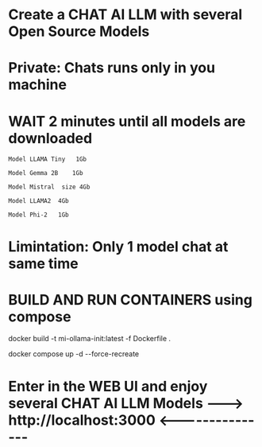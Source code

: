# Create a CHAT AI LLM with several Open Source Models 
# Private: Chats runs only in you machine
# WAIT 2 minutes until  all models are downloaded    
    Model LLAMA Tiny   1Gb
 
    Model Gemma 2B    1Gb
 
    Model Mistral  size 4Gb 
 
    Model LLAMA2  4Gb 
 
    Model Phi-2   1Gb 
 
# Limintation: Only 1 model chat at same time  

# BUILD AND RUN CONTAINERS using compose 
docker build -t mi-ollama-init:latest -f Dockerfile .

docker compose up -d --force-recreate

# Enter in the WEB UI and enjoy several CHAT AI LLM Models  --->  http://localhost:3000  <---------------
